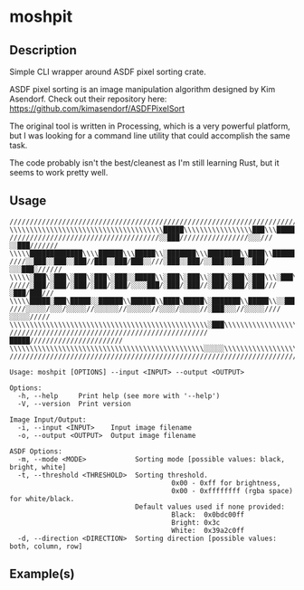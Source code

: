 # moshpit

## Description
Simple CLI wrapper around ASDF pixel sorting crate.

ASDF pixel sorting is an image manipulation algorithm designed by Kim Asendorf. Check out their repository here: https://github.com/kimasendorf/ASDFPixelSort

The original tool is written in Processing, which is a very powerful platform, but I was looking for a command line utility that could accomplish the same task.

The code probably isn't the best/cleanest as I'm still learning Rust, but it seems to work pretty well.

## Usage
```
/////////////////////////////////////////////////////////////////////////////
\\\\\\\\\\\\\\\\\\\\\\\\\\\\\\\\\\\\\\█████\\\\\\\\\\\\\\\\\███\\\█████\\\\\\
/////////////////////////////////////░░███/////////////////░░░///░░███///////
\\\\\█████████████\\\\██████\\\█████\\░███████\\\████████\\████\\███████\\\\\
////░░███░░███░░███//███░░███/███░░///░███░░███/░░███░░███░░███/░░░███░//////
\\\\\░███\░███\░███\░███\░███░░█████\\░███\░███\\░███\░███\░███\\\░███\\\\\\\
/////░███/░███/░███/░███/░███/░░░░███/░███/░███//░███/░███/░███///░███/███///
\\\\\█████░███\█████░░██████\\██████\\████\█████\░███████\\█████\\░░█████\\\\
////░░░░░/░░░/░░░░░//░░░░░░//░░░░░░//░░░░/░░░░░//░███░░░//░░░░░////░░░░░/////
\\\\\\\\\\\\\\\\\\\\\\\\\\\\\\\\\\\\\\\\\\\\\\\\\░███\\\\\\\\\\\\\\\\\\\\\\\\
/////////////////////////////////////////////////█████///////////////////////
\\\\\\\\\\\\\\\\\\\\\\\\\\\\\\\\\\\\\\\\\\\\\\\\░░░░░\\\\\\\\\\\\\\\\\\\\\\\\
/////////////////////////////////////////////////////////////////////////////

Usage: moshpit [OPTIONS] --input <INPUT> --output <OUTPUT>

Options:
  -h, --help     Print help (see more with '--help')
  -V, --version  Print version

Image Input/Output:
  -i, --input <INPUT>    Input image filename
  -o, --output <OUTPUT>  Output image filename

ASDF Options:
  -m, --mode <MODE>            Sorting mode [possible values: black, bright, white]
  -t, --threshold <THRESHOLD>  Sorting threshold.
                                        0x00 - 0xff for brightness,
                                        0x00 - 0xffffffff (rgba space) for white/black.
                               Default values used if none provided:
                                        Black:  0x0bdc00ff
                                        Bright: 0x3c
                                        White:  0x39a2c0ff
  -d, --direction <DIRECTION>  Sorting direction [possible values: both, column, row]
```

## Example(s)

